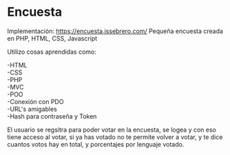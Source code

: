 # Encuesta

Implementación: https://encuesta.jssebrero.com/
Pequeña encuesta creada en PHP, HTML, CSS, Javascript

Utilizo cosas aprendidas como:

-HTML <br>
-CSS <br>
-PHP <br>
-MVC <br>
-POO <br>
-Conexión con PDO <br>
-URL's amigables <br>
-Hash para contraseña y Token

El usuario se regsitra para poder votar en la encuesta, se logea y con eso tiene acceso al votar, si ya has votado no te permite volver a votar, y te dice cuantos votos hay  en total, y porcentajes por lenguaje votado.

